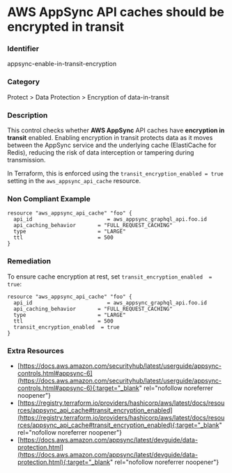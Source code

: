# AWS AppSync API caches should be encrypted in transit

### Identifier

appsync-enable-in-transit-encryption

### Category

Protect > Data Protection > Encryption of data-in-transit

### Description

This control checks whether **AWS AppSync** API caches have **encryption in transit** enabled. Enabling encryption in transit protects data as it moves between the AppSync service and the underlying cache (ElastiCache for Redis), reducing the risk of data interception or tampering during transmission.

In Terraform, this is enforced using the `transit_encryption_enabled = true` setting in the `aws_appsync_api_cache` resource.

### Non Compliant Example

``` hcl
resource "aws_appsync_api_cache" "foo" {
  api_id                        = aws_appsync_graphql_api.foo.id
  api_caching_behavior       = "FULL_REQUEST_CACHING"
  type                       = "LARGE"
  ttl                        = 500
}
```

### Remediation

To ensure cache encryption at rest, set `transit_encryption_enabled  = true`:

``` hcl
resource "aws_appsync_api_cache" "foo" {
  api_id                        = aws_appsync_graphql_api.foo.id
  api_caching_behavior       = "FULL_REQUEST_CACHING"
  type                       = "LARGE"
  ttl                        = 500
  transit_encryption_enabled  = true
}
```

### Extra Resources

- [https://docs.aws.amazon.com/securityhub/latest/userguide/appsync-controls.html#appsync-6](https://docs.aws.amazon.com/securityhub/latest/userguide/appsync-controls.html#appsync-6){:target="_blank" rel="nofollow noreferrer noopener"}
- [https://registry.terraform.io/providers/hashicorp/aws/latest/docs/resources/appsync_api_cache#transit_encryption_enabled](https://registry.terraform.io/providers/hashicorp/aws/latest/docs/resources/appsync_api_cache#transit_encryption_enabled){:target="_blank" rel="nofollow noreferrer noopener"}
- [https://docs.aws.amazon.com/appsync/latest/devguide/data-protection.html](https://docs.aws.amazon.com/appsync/latest/devguide/data-protection.html){:target="_blank" rel="nofollow noreferrer noopener"}
